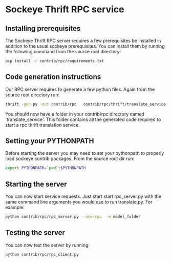 # Sockeye Thrift RPC service

## Installing prerequisites
The Sockeye Thrift RPC server requires a few prerequisites be installed in addition to the usual sockeye prerequisites.
You can install them by running the following command from the source root directory:
```bash
pip install -r contrib/rpc/requirements.txt
``` 


## Code generation instructions
Our RPC server requires to generate a few python files.  Again from the source root directory run:
```bash
thrift -gen py -out contrib/rpc   contrib/rpc/thrift/translate_service.thrift
```
You should now have a folder in your contrib/rpc directory named 'translate_service'.  This folder contains all the
generated code required to start a rpc thrift translation service.

## Setting your PYTHONPATH
Before starting the server you may need to set your pythonpath to properly load sockeye contrib packages.
From the source root dir run:
```bash
export PYTHONPATH=`pwd`:$PYTHONPATH
```

## Starting the server
You can now start service requests.  Just start start rpc_server.py with the same command line arguments you would use
to run translate.py.  For example:
```bash
python contrib/rpc/rpc_server.py --use-cpu  -m model_folder
```

## Testing the server
You can now test the server by running:
```bash
python contrib/rpc/rpc_client.py
```